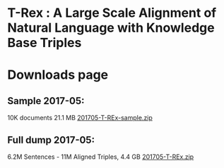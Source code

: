 # T-Rex : A Large Scale Alignment of Natural Language with Knowledge Base Triples
# Downloads page

## Sample 2017-05:
10K documents 21.1 MB [201705-T-REx-sample.zip](https://www.dropbox.com/s/jlszpvnwklmeysl/T-REx_sample.zip?dl=0)

## Full dump 2017-05:
6.2M Sentences - 11M Aligned Triples, 4.4 GB
[201705-T-REx.zip](https://figshare.com/s/dfbcc7f152ae88bda53b)



